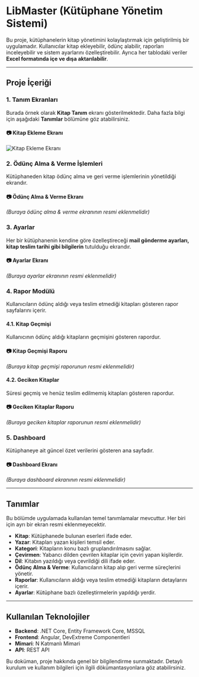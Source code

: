 # LibMaster (Kütüphane Yönetim Sistemi)

Bu proje, kütüphanelerin kitap yönetimini kolaylaştırmak için geliştirilmiş bir uygulamadır. Kullanıcılar kitap ekleyebilir, ödünç alabilir, raporları inceleyebilir ve sistem ayarlarını özelleştirebilir. Ayrıca her tablodaki veriler **Excel formatında içe ve dışa aktarılabilir**.

---

## Proje İçeriği

### 1. Tanım Ekranları
Burada örnek olarak **Kitap Tanım** ekranı gösterilmektedir. Daha fazla bilgi için aşağıdaki **Tanımlar** bölümüne göz atabilirsiniz.

#### 📷 Kitap Ekleme Ekranı
![Kitap Ekleme Ekranı]([https://example.com/kitap-ekleme-ekrani.png](https://raw.githubusercontent.com/senolsn/LibMaster/refs/heads/main/img/KitapTanim.png))

### 2. Ödünç Alma & Verme İşlemleri
Kütüphaneden kitap ödünç alma ve geri verme işlemlerinin yönetildiği ekrandır.

#### 📷 Ödünç Alma & Verme Ekranı
_(Buraya ödünç alma & verme ekranının resmi eklenmelidir)_

### 3. Ayarlar
Her bir kütüphanenin kendine göre özelleştireceği **mail gönderme ayarları, kitap teslim tarihi gibi bilgilerin** tutulduğu ekrandır.

#### 📷 Ayarlar Ekranı
_(Buraya ayarlar ekranının resmi eklenmelidir)_

### 4. Rapor Modülü
Kullanıcıların ödünç aldığı veya teslim etmediği kitapları gösteren rapor sayfalarını içerir.

#### 4.1. Kitap Geçmişi
Kullanıcının ödünç aldığı kitapların geçmişini gösteren rapordur.

#### 📷 Kitap Geçmişi Raporu
_(Buraya kitap geçmişi raporunun resmi eklenmelidir)_

#### 4.2. Geciken Kitaplar
Süresi geçmiş ve henüz teslim edilmemiş kitapları gösteren rapordur.

#### 📷 Geciken Kitaplar Raporu
_(Buraya geciken kitaplar raporunun resmi eklenmelidir)_

### 5. Dashboard
Kütüphaneye ait güncel özet verilerini gösteren ana sayfadır.

#### 📷 Dashboard Ekranı
_(Buraya dashboard ekranının resmi eklenmelidir)_

---

## Tanımlar
Bu bölümde uygulamada kullanılan temel tanımlamalar mevcuttur. Her biri için ayrı bir ekran resmi eklenmeyecektir.
- **Kitap**: Kütüphanede bulunan eserleri ifade eder.
- **Yazar**: Kitapları yazan kişileri temsil eder.
- **Kategori**: Kitapların konu bazlı gruplandırılmasını sağlar.
- **Çevirmen**: Yabancı dilden çevrilen kitaplar için çeviri yapan kişilerdir.
- **Dil**: Kitabın yazıldığı veya çevrildiği dili ifade eder.
- **Ödünç Alma & Verme**: Kullanıcıların kitap alıp geri verme süreçlerini yönetir.
- **Raporlar**: Kullanıcıların aldığı veya teslim etmediği kitapların detaylarını içerir.
- **Ayarlar**: Kütüphane bazlı özelleştirmelerin yapıldığı yerdir.

---

## Kullanılan Teknolojiler
- **Backend**: .NET Core, Entity Framework Core, MSSQL
- **Frontend**: Angular, DevExtreme Componentleri
- **Mimari**: N Katmanlı Mimari
- **API**: REST API

Bu doküman, proje hakkında genel bir bilgilendirme sunmaktadır. Detaylı kurulum ve kullanım bilgileri için ilgili dökümantasyonlara göz atabilirsiniz.
